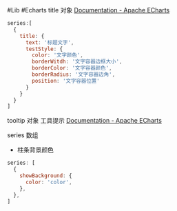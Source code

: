 #Lib #Echarts
title 对象
[Documentation - Apache ECharts](https://echarts.apache.org/zh/option.html#title)

```js
series:[
  {
    title: {
      text: '标题文字',
      testStyle: {
        color: '文字颜色',
        borderWitdh: '文字容器边框大小',
        borderColor: '文字容器颜色',
        borderRadius: '文字容器边角',
        position: '文字容器位置'
      }
    }
  }
]
```

tooltip 对象 工具提示
[Documentation - Apache ECharts](https://echarts.apache.org/zh/option.html#tooltip.formatter)

series 数组

- 柱条背景颜色

```js
series: [
  {
    showBackground: {
      color: 'color',
    },
  },
]
```
